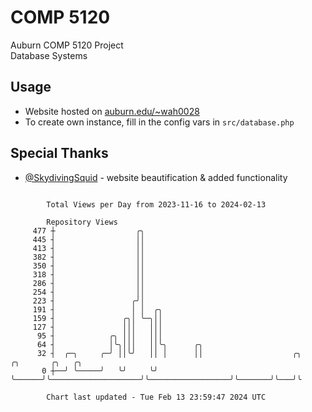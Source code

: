 # COMP 5120
Auburn COMP 5120 Project  
Database Systems

## Usage
- Website hosted on [auburn.edu/~wah0028](https://webhome.auburn.edu/~wah0028/)
- To create own instance, fill in the config vars in `src/database.php`

## Special Thanks
- [@SkydivingSquid](https://github.com/SkydivingSquid) - website beautification & added functionality

```

        Total Views per Day from 2023-11-16 to 2024-02-13

        Repository Views
     477 ┼                  ╭╮
     445 ┤                  ││
     413 ┤                  ││
     382 ┤                  ││
     350 ┤                  ││
     318 ┤                  ││
     286 ┤                  ││
     254 ┤                  ││
     223 ┤                 ╭╯│
     191 ┤                 │ │  ╭╮
     159 ┤               ╭╮│ ╰─╮││
     127 ┤               │││   │││
      95 ┤            ╭╮ │││   │││
      64 ┤            │╰╮│││   ││╰╮      ╭╮
      32 ┤  ╭─╮     ╭─╯ ││╰╯   ││ │      ││                    ╭╮                  ╭╮       ╭╮   ╭╮
       0 ┼──╯ ╰─────╯   ╰╯     ╰╯ ╰──────╯╰────────────────────╯╰──────────────────╯╰───────╯╰───╯╰

        Chart last updated - Tue Feb 13 23:59:47 2024 UTC
        
```
